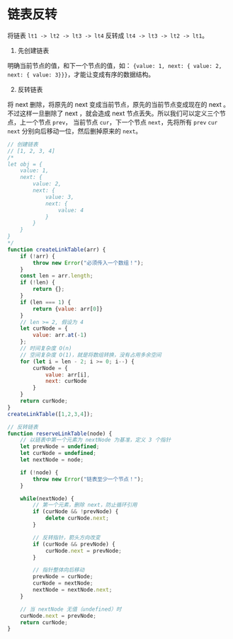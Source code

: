 # 链表反转

将链表 `lt1 -> lt2 -> lt3 -> lt4` 反转成 `lt4 -> lt3 -> lt2 -> lt1`。

1. 先创建链表

明确当前节点的值，和下一个节点的值，如： `{value: 1, next: { value: 2, next: { value: 3}}}`，才能让变成有序的数据结构。

2. 反转链表

将 next 删除，将原先的 next 变成当前节点，原先的当前节点变成现在的 next 。不过这样一旦删除了 next ，就会造成 next 节点丢失。所以我们可以定义三个节点，上一个节点 `prev`， 当前节点 `cur`，下一个节点 `next`，先将所有 `prev` `cur` `next` 分别向后移动一位，然后删掉原来的 `next`。

```javascript
// 创建链表
// [1, 2, 3, 4]
/*
let obj = {
    value: 1, 
    next: { 
        value: 2, 
        next: {
            value: 3,
            next: {
                value: 4
            }
        }
    }
}
*/
function createLinkTable(arr) {
    if (!arr) {
        throw new Error("必须传入一个数组！");
    }
    const len = arr.length;
    if (!len) {
        return {};
    }
    if (len === 1) {
        return {value: arr[0]}
    }
    // len >= 2, 假设为 4
    let curNode = {
        value: arr.at(-1)
    };
    // 时间复杂度 O(n)
    // 空间复杂度 O(1)，就是将数组转换，没有占用多余空间
    for (let i = len - 2; i >= 0; i--) {
        curNode = {
            value: arr[i], 
            next: curNode
        }
    }
    return curNode;
}
createLinkTable([1,2,3,4]);
```

```javascript
// 反转链表
function reserveLinkTable(node) {
    // 以链表中第一个元素为 nextNode 为基准，定义 3 个指针
    let prevNode = undefined;
    let curNode = undefined;
    let nextNode = node;

    if (!node) {
        throw new Error("链表至少一个节点！");
    }

    while(nextNode) {
        // 第一个元素，删除 next，防止循环引用
        if (curNode && !prevNode) {
            delete curNode.next;
        }

        // 反转指针，箭头方向改变
        if (curNode && prevNode) {
            curNode.next = prevNode;
        }

        // 指针整体向后移动
        prevNode = curNode;
        curNode = nextNode;
        nextNode = nextNode.next;
    }

    // 当 nextNode 无值（undefined）时
    curNode.next = prevNode;
    return curNode;
}
```
